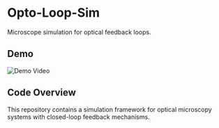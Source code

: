 # Opto-Loop-Sim

Microscope simulation for optical feedback loops.

## Demo

![Demo Video](https://user-images.githubusercontent.com/assets/84d8b926-cf85-4fa5-8a2b-db61e95ea0e0)

## Code Overview

This repository contains a simulation framework for optical microscopy systems with closed-loop feedback mechanisms.
